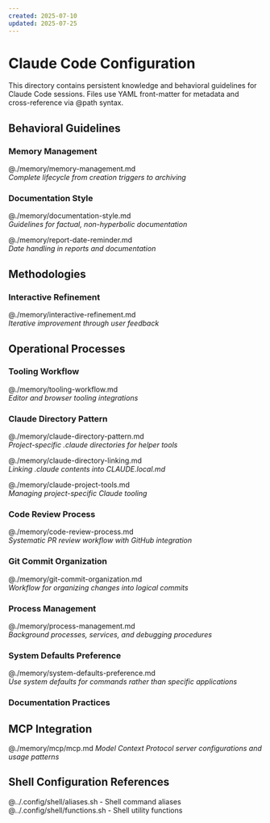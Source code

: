 ```yaml
---
created: 2025-07-10
updated: 2025-07-25
---
```


# Claude Code Configuration

This directory contains persistent knowledge and behavioral guidelines for Claude Code sessions. Files use YAML front-matter for metadata and cross-reference via @path syntax.

## Behavioral Guidelines

### Memory Management

@./memory/memory-management.md  
_Complete lifecycle from creation triggers to archiving_

### Documentation Style

@./memory/documentation-style.md  
_Guidelines for factual, non-hyperbolic documentation_

@./memory/report-date-reminder.md  
_Date handling in reports and documentation_

## Methodologies

### Interactive Refinement

@./memory/interactive-refinement.md  
_Iterative improvement through user feedback_

## Operational Processes

### Tooling Workflow

@./memory/tooling-workflow.md  
_Editor and browser tooling integrations_

### Claude Directory Pattern

@./memory/claude-directory-pattern.md  
_Project-specific .claude directories for helper tools_

@./memory/claude-directory-linking.md  
_Linking .claude contents into CLAUDE.local.md_

@./memory/claude-project-tools.md  
_Managing project-specific Claude tooling_

### Code Review Process

@./memory/code-review-process.md  
_Systematic PR review workflow with GitHub integration_

### Git Commit Organization

@./memory/git-commit-organization.md  
_Workflow for organizing changes into logical commits_

### Process Management

@./memory/process-management.md  
_Background processes, services, and debugging procedures_

### System Defaults Preference

@./memory/system-defaults-preference.md  
_Use system defaults for commands rather than specific applications_

### Documentation Practices

## MCP Integration

@./memory/mcp/mcp.md
_Model Context Protocol server configurations and usage patterns_

## Shell Configuration References

@../.config/shell/aliases.sh - Shell command aliases  
@../.config/shell/functions.sh - Shell utility functions

